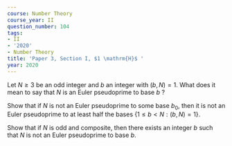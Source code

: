 ```yaml
---
course: Number Theory
course_year: II
question_number: 104
tags:
- II
- '2020'
- Number Theory
title: 'Paper 3, Section I, $1 \mathrm{H}$ '
year: 2020
---
```




Let $N \geqslant 3$ be an odd integer and $b$ an integer with $(b, N)=1$. What does it mean to say that $N$ is an Euler pseudoprime to base $b$ ?

Show that if $N$ is not an Euler pseudoprime to some base $b_{0}$, then it is not an Euler pseudoprime to at least half the bases $\{1 \leqslant b<N:(b, N)=1\}$.

Show that if $N$ is odd and composite, then there exists an integer $b$ such that $N$ is not an Euler pseudoprime to base $b$.